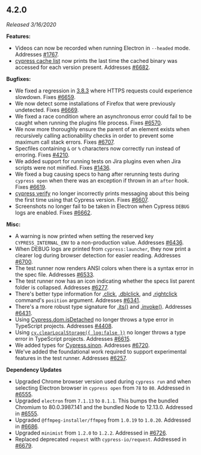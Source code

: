 ## 4.2.0

_Released 3/16/2020_

**Features:**

- Videos can now be recorded when running Electron in `--headed` mode. Addresses
  [#1767](https://github.com/cypress-io/cypress/issues/1767).
- [cypress cache list](/guides/guides/command-line#cypress-cache-list) now
  prints the last time the cached binary was accessed for each version present.
  Addresses [#6682](https://github.com/cypress-io/cypress/issues/6682).

**Bugfixes:**

- We fixed a regression in [3.8.3](#3-8-3) where HTTPS requests could experience
  slowdown. Fixes [#6659](https://github.com/cypress-io/cypress/issues/6659).
- We now detect some installations of Firefox that were previously undetected.
  Fixes [#6669](https://github.com/cypress-io/cypress/issues/6669).
- We fixed a race condition where an asynchronous error could fail to be caught
  when running the plugins file process. Fixes
  [#6570](https://github.com/cypress-io/cypress/issues/6570).
- We now more thoroughly ensure the parent of an element exists when recursively
  calling actionability checks in order to prevent some maximum call stack
  errors. Fixes [#6707](https://github.com/cypress-io/cypress/issues/6707).
- Specfiles containing `&` or `%` characters now correctly run instead of
  erroring. Fixes [#4210](https://github.com/cypress-io/cypress/issues/4210).
- We added support for running tests on Jira plugins even when Jira scripts were
  not minified. Fixes
  [#1436](https://github.com/cypress-io/cypress/issues/1436).
- We fixed a bug causing specs to hang after rerunning tests during
  `cypress open` when there was an exception if thrown in an `after` hook. Fixes
  [#6619](https://github.com/cypress-io/cypress/issues/6619).
- [cypress verify](/guides/guides/command-line#cypress-verify) no longer
  incorrectly prints messaging about this being the first time using that
  Cypress version. Fixes
  [#6607](https://github.com/cypress-io/cypress/issues/6607).
- Screenshots no longer fail to be taken in Electron when Cypress `DEBUG` logs
  are enabled. Fixes [#6662](https://github.com/cypress-io/cypress/issues/6662).

**Misc:**

- A warning is now printed when setting the reserved key `CYPRESS_INTERNAL_ENV`
  to a non-production value. Addresses
  [#6436](https://github.com/cypress-io/cypress/issues/6436).
- When DEBUG logs are printed from `cypress:launcher`, they now print a clearer
  log during browser detection for easier reading. Addresses
  [#6700](https://github.com/cypress-io/cypress/issues/6700).
- The test runner now renders ANSI colors when there is a syntax error in the
  spec file. Addresses
  [#6533](https://github.com/cypress-io/cypress/issues/6533).
- The test runner now has an icon indicating whether the specs list parent
  folder is collapsed. Addresses
  [#6277](https://github.com/cypress-io/cypress/issues/6277).
- There's better type information for [.click](/api/commands/click),
  [.dblclick](/api/commands/dblclick), and
  [.rightclick](/api/commands/rightclick) command's `position` argument.
  Addresses [#6341](https://github.com/cypress-io/cypress/issues/6341).
- There's a more robust type signature for [.its()](/api/commands/its) and
  [.invoke()](/api/commands/invoke). Addresses
  [#6431](https://github.com/cypress-io/cypress/issues/6431).
- Using [Cypress.dom.isDetached](/api/cypress-api/dom#Is-detached) no longer
  throws a type error in TypeScript projects. Addresses
  [#4408](https://github.com/cypress-io/cypress/issues/4408).
- Using [`cy.clearLocalStorage({ log:false })`](/api/commands/clearlocalstorage)
  no longer throws a type error in TypeScript projects. Addresses
  [#6615](https://github.com/cypress-io/cypress/issues/6615).
- We added types for [Cypress.sinon](/api/utilities/sinon). Addresses
  [#6720](https://github.com/cypress-io/cypress/issues/6720).
- We've added the foundational work required to support experimental features in
  the test runner. Addresses
  [#6257](https://github.com/cypress-io/cypress/issues/6257).

**Dependency Updates**

- Upgraded Chrome browser version used during `cypress run` and when selecting
  Electron browser in `cypress open` from `78` to `80`. Addressed in
  [#6555](https://github.com/cypress-io/cypress/pull/6555).
- Upgraded `electron` from `7.1.13` to `8.1.1`. This bumps the bundled Chromium
  to 80.0.3987.141 and the bundled Node to 12.13.0. Addressed in
  [#6555](https://github.com/cypress-io/cypress/pull/6555).
- Upgraded `@ffmpeg-installer/ffmpeg` from `1.0.19` to `1.0.20`. Addressed in
  [#6686](https://github.com/cypress-io/cypress/pull/6686).
- Upgraded `minimist` from `1.2.0` to `1.2.2`. Addressed in
  [#6726](https://github.com/cypress-io/cypress/pull/6726).
- Replaced deprecated `request` with `cypress-io/request`. Addressed in
  [#6679](https://github.com/cypress-io/cypress/pull/6679).
